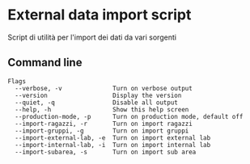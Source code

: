 External data import script
====================

Script di utilità per l'import dei dati da vari sorgenti



Command line
------------

    Flags
      --verbose, -v              Turn on verbose output
      --version                  Display the version
      --quiet, -q                Disable all output
      --help, -h                 Show this help screen
      --production-mode, -p      Turn on production mode, default off
      --import-ragazzi, -r       Turn on import ragazzi
      --import-gruppi, -g        Turn on import gruppi
      --import-external-lab, -e  Turn on import external lab
      --import-internal-lab, -i  Turn on import internal lab
      --import-subarea, -s       Turn on import sub area

